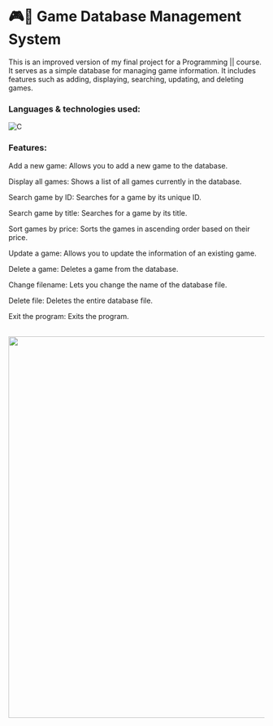 # 🎮💾 Game Database Management System

This is an improved version of my final project for a Programming || course. It serves as a simple database for managing game information. 
It includes features such as adding, displaying, searching, updating, and deleting games. 

### Languages & technologies used:
![C](https://img.shields.io/badge/c-%2300599C.svg?style=for-the-badge&logo=c&logoColor=white)

### Features:
Add a new game: Allows you to add a new game to the database.

Display all games: Shows a list of all games currently in the database.

Search game by ID: Searches for a game by its unique ID.

Search game by title: Searches for a game by its title.

Sort games by price: Sorts the games in ascending order based on their price.

Update a game: Allows you to update the information of an existing game.

Delete a game: Deletes a game from the database.

Change filename: Lets you change the name of the database file.

Delete file: Deletes the entire database file.

Exit the program: Exits the program.

<br />

<img src="https://github.com/a9na/game-database/assets/105394294/0b367452-2578-4b3f-95a1-c1c350c7d939" width="750"/>

